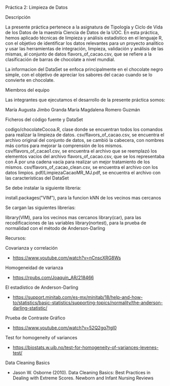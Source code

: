 Práctica 2: Limpieza de Datos

Descripción

La presente práctica pertenece a la asignatura de Tipología y Ciclo de Vida de los Datos de la maestría Ciencia de Datos de la UOC. En esta práctica, hemos aplicado técnicas de limpieza y análisis estadistico en el lenguaje R, con el objetivo de identificar los datos relevantes para un proyecto analítico y usar las herramientas de integración, limpieza, validación y análisis de las mismas, al conjunto de datos flavors_of_cacao.csv, que se refiere a la clasificación de barras de chocolate a nivel mundial.

La informacion del DataSet se enfoca principalmente en el chocolate negro simple, con el objetivo de apreciar los sabores del cacao cuando se lo convierte en chocolate. 

Miembros del equipo

Las integrantes que ejecutamos el desarrollo de la presente práctica somos:

María Augusta Jimbo Granda
María Magdalena Romero Guzmán

Ficheros del código fuente y DataSet

codigo/chocolateCocoa.R, clase donde se encuentran todos los comandos para realizar la limpieza de datos.
csv/flavors_of_cacao.csv, se encuentra el archivo original del conjunto de datos, se cambió la cabecera, con nombres más cortos para mejorar la comprensión de los mismos.
csv/flavors_of_cacao1.csv, se encuentra el archivo que se reemplazó los elementos vacíos del archivo flavors_of_cacao.csv, que se los representaba con Â por una cadena vacía para realizar un mejor tratamiento de los mismos.
csv/flavors_of_cacao_clean.csv, se encuentra el archivo con los datos limpios.
pdf/LimpiezaCacaoMR_MJ.pdf, se encuentra el archivo con las características del DataSet

Se debe instalar la siguiente libreria:

install.packages("VIM"), para la funcion kNN de los vecinos mas cercanos

Se cargan las siguientes librerias:

library(VIM), para los vecinos mas cercanos
library(car), para las recodificaciones de las variables
library(nortest), para la prueba de normalidad con el método de Anderson-Darling

Recursos:

Covarianza y correlación
- https://www.youtube.com/watch?v=nCnscXRG8Ws   

Homogeneidad de varianza
- https://rpubs.com/Joaquin_AR/218466      

El estadístico de Anderson-Darling
- https://support.minitab.com/es-mx/minitab/18/help-and-how-to/statistics/basic-statistics/supporting-topics/normality/the-anderson-darling-statistic/      

Prueba de Contraste Gráfico
- https://www.youtube.com/watch?v=52Q2gq7tgI0  

Test for homogeneity of variances
- https://biostats.w.uib.no/test-for-homogeneity-of-variances-levenes-test/    

Data Cleaning Basics
- Jason W. Osborne (2010). Data Cleaning Basics: Best Practices in Dealing with
Extreme Scores. Newborn and Infant Nursing Reviews

